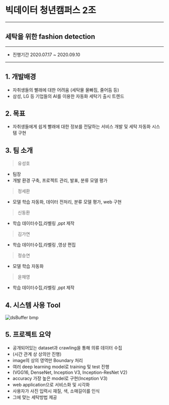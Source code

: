 # 빅데이터 청년캠퍼스 2조
-----------------------
## 세탁을 위한 fashion detection
---------
* 진행기간 2020.07.17 ~ 2020.09.10
---------------------------
## 1. 개발배경
* 자취생들의 빨래에 대한 어려움
  (세탁물 물빠짐, 줄어듬 등)
* 삼성, LG 등 기업들의 AI를 이용한 자동화 세탁기 출시 트렌드
## 2. 목표
* 자취생들에게 쉽게 빨래에 대한 정보를 전달하는 서비스 개발 및 세탁 자동화 시스템 구현

## 3. 팀 소개
> 유성호
* 팀장
* 개발 환경 구축, 프로젝트 관리, 발표, 분류 모델 평가
> 정세환
*  모델 학습 자동화, 데이터 전처리, 분류 모델 평가, web 구현
> 신동환
*  학습 데이터수집,라벨링 ,ppt 제작
> 김가연
* 학습 데이터수집,라벨링 ,영상 편집
> 정승연
* 모델 학습 자동화
> 윤채영
* 학습 데이터수집,라벨링 ,ppt 제작

## 4. 시스템 사용 Tool
![dsBuffer bmp](https://user-images.githubusercontent.com/70565663/92070647-99b18e00-ede7-11ea-98c6-ddc06cb7af70.png)

## 5. 프로젝트 요약
* 공개되어있는 dataset과 crawling을 통해 의류 데이터 수집
* (시간 관계 상 상의만 진행)
* image의 상의 영역만 Boundary 처리
* 여러 deep learning model로 training 및 test 진행
* (VGG16, DenseNet, Inception V3, Inception-ResNet V2)
* accuracy 가장 높은 model로 구현(Inception V3)
* web application으로 서비스화 및 시각화
* 사용자가 사진 입력시 재질, 색, 소매길이를 인식
* 그에 맞는 세탁방법 제공

